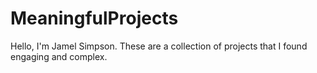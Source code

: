 # MeaningfulProjects
Hello, I'm Jamel Simpson. These are a collection of projects that I found engaging and complex. 
